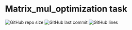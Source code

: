 # Matrix_mul_optimization task
![GitHub repo size](https://img.shields.io/github/repo-size/uslsteen/MIPT-Huawei-student-lab/tree/master/AntonShurygin/1-b?style=for-the-badge)
![GitHub last commit](https://img.shields.io/github/last-commit/uslsteen/MIPT-Huawei-student-lab/tree/master/AntonShurygin/1-b?color=red&style=for-the-badge)
![GitHub lines](https://img.shields.io/tokei/lines/github/uslsteen/MIPT-Huawei-student-lab/tree/master/AntonShurygin/1-b?style=for-the-badge)
